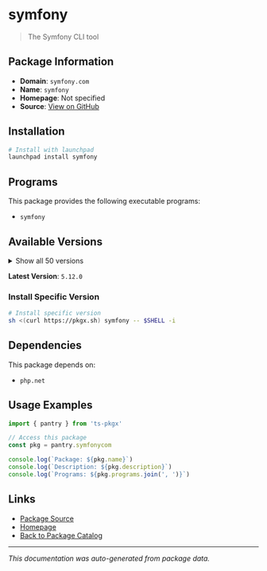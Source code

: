 # symfony

> The Symfony CLI tool

## Package Information

- **Domain**: `symfony.com`
- **Name**: `symfony`
- **Homepage**: Not specified
- **Source**: [View on GitHub](https://github.com/pkgxdev/pantry/tree/main/projects/symfony.com/package.yml)

## Installation

```bash
# Install with launchpad
launchpad install symfony
```

## Programs

This package provides the following executable programs:

- `symfony`

## Available Versions

<details>
<summary>Show all 50 versions</summary>

- `5.12.0`, `5.11.0`, `5.10.9`, `5.10.8`, `5.10.7`
- `5.10.6`, `5.10.5`, `5.10.4`, `5.10.3`, `5.10.2`
- `5.10.1`, `5.10.0`, `5.9.1`, `5.9.0`, `5.8.19`
- `5.8.18`, `5.8.17`, `5.8.16`, `5.8.15`, `5.8.14`
- `5.8.13`, `5.8.12`, `5.8.11`, `5.8.10`, `5.8.9`
- `5.8.8`, `5.8.7`, `5.8.6`, `5.8.5`, `5.8.4`
- `5.8.3`, `5.8.2`, `5.8.1`, `5.8.0`, `5.7.8`
- `5.7.7`, `5.7.6`, `5.7.5`, `5.7.4`, `5.7.3`
- `5.7.2`, `5.7.1`, `5.7.0`, `5.6.2`, `5.6.1`
- `5.6.0`, `5.5.10`, `5.5.9`, `5.5.8`, `5.5.7`

</details>

**Latest Version**: `5.12.0`

### Install Specific Version

```bash
# Install specific version
sh <(curl https://pkgx.sh) symfony -- $SHELL -i
```

## Dependencies

This package depends on:

- `php.net`

## Usage Examples

```typescript
import { pantry } from 'ts-pkgx'

// Access this package
const pkg = pantry.symfonycom

console.log(`Package: ${pkg.name}`)
console.log(`Description: ${pkg.description}`)
console.log(`Programs: ${pkg.programs.join(', ')}`)
```

## Links

- [Package Source](https://github.com/pkgxdev/pantry/tree/main/projects/symfony.com/package.yml)
- [Homepage](#)
- [Back to Package Catalog](../package-catalog.md)

---

*This documentation was auto-generated from package data.*
